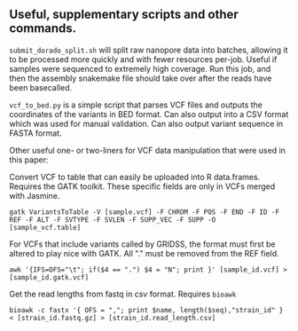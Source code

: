## Useful, supplementary scripts and other commands.

`submit_dorado_split.sh` will split raw nanopore data into batches, allowing it to be processed more quickly and with fewer resources per-job. Useful if samples were sequenced to extremely high coverage. Run this job, and then the assembly snakemake file should take over after the reads have been basecalled.

`vcf_to_bed.py` is a simple script that parses VCF files and outputs the coordinates of the variants in BED format. Can also output into a CSV format which was used for manual validation. Can also output variant sequence in FASTA format.

Other useful one- or two-liners for VCF data manipulation that were used in this paper:

Convert VCF to table that can easily be uploaded into R data.frames. Requires the GATK toolkit. These specific fields are only in VCFs merged with Jasmine.
```
gatk VariantsToTable -V [sample.vcf] -F CHROM -F POS -F END -F ID -F REF -F ALT -F SVTYPE -F SVLEN -F SUPP_VEC -F SUPP -O [sample_vcf.table]
```

For VCFs that include variants called by GRIDSS, the format must first be altered to play nice with GATK. All "." must be removed from the REF field.
```
awk '{IFS=OFS="\t"; if($4 == ".") $4 = "N"; print }' [sample_id.vcf] > [sample_id.gatk.vcf]
```

Get the read lengths from fastq in csv format. Requires `bioawk`
```
bioawk -c fastx '{ OFS = ","; print $name, length($seq),"strain_id" } < [strain_id.fastq.gz] > [strain_id.read_length.csv]
```

